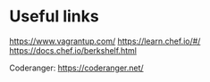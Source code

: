 # Useful links
https://www.vagrantup.com/
https://learn.chef.io/#/
https://docs.chef.io/berkshelf.html

Coderanger: https://coderanger.net/
